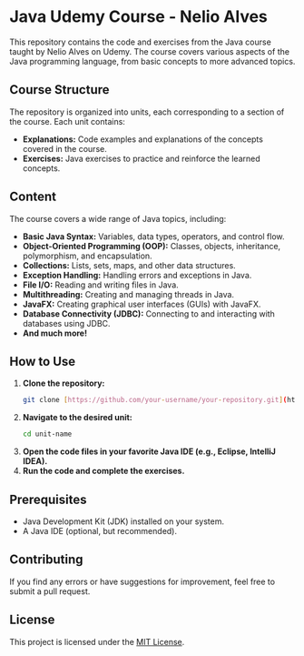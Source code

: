 # Java Udemy Course - Nelio Alves

This repository contains the code and exercises from the Java course taught by Nelio Alves on Udemy. The course covers various aspects of the Java programming language, from basic concepts to more advanced topics.

## Course Structure

The repository is organized into units, each corresponding to a section of the course. Each unit contains:

* **Explanations:** Code examples and explanations of the concepts covered in the course.
* **Exercises:** Java exercises to practice and reinforce the learned concepts.

## Content

The course covers a wide range of Java topics, including:

* **Basic Java Syntax:** Variables, data types, operators, and control flow.
* **Object-Oriented Programming (OOP):** Classes, objects, inheritance, polymorphism, and encapsulation.
* **Collections:** Lists, sets, maps, and other data structures.
* **Exception Handling:** Handling errors and exceptions in Java.
* **File I/O:** Reading and writing files in Java.
* **Multithreading:** Creating and managing threads in Java.
* **JavaFX:** Creating graphical user interfaces (GUIs) with JavaFX.
* **Database Connectivity (JDBC):** Connecting to and interacting with databases using JDBC.
* **And much more!**

## How to Use

1.  **Clone the repository:**
    ```bash
    git clone [https://github.com/your-username/your-repository.git](https://github.com/your-username/your-repository.git)
    ```
2.  **Navigate to the desired unit:**
    ```bash
    cd unit-name
    ```
3.  **Open the code files in your favorite Java IDE (e.g., Eclipse, IntelliJ IDEA).**
4.  **Run the code and complete the exercises.**

## Prerequisites

* Java Development Kit (JDK) installed on your system.
* A Java IDE (optional, but recommended).

## Contributing

If you find any errors or have suggestions for improvement, feel free to submit a pull request.

## License

This project is licensed under the [MIT License](LICENSE).

